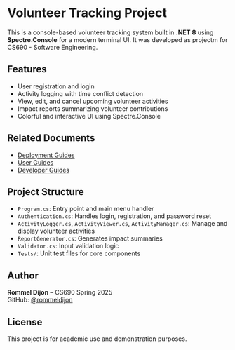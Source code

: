 # Volunteer Tracking Project

This is a console-based volunteer tracking system built in **.NET 8** using **Spectre.Console** for a modern terminal UI. It was developed as projectm for CS690 - Software Engineering.

## Features

- User registration and login
- Activity logging with time conflict detection
- View, edit, and cancel upcoming volunteer activities
- Impact reports summarizing volunteer contributions
- Colorful and interactive UI using Spectre.Console

## Related Documents

- [Deployment Guides](https://github.com/rommeldijon/CS690-VolunteerTrackingProject/wiki/Deployment-Guides)
- [User Guides](https://github.com/rommeldijon/CS690-VolunteerTrackingProject/wiki/User-Guides)
- [Developer Guides](https://github.com/rommeldijon/CS690-VolunteerTrackingProject/wiki/Developer-Guides)
  
## Project Structure

- `Program.cs`: Entry point and main menu handler
- `Authentication.cs`: Handles login, registration, and password reset
- `ActivityLogger.cs`, `ActivityViewer.cs`, `ActivityManager.cs`: Manage and display volunteer activities
- `ReportGenerator.cs`: Generates impact summaries
- `Validator.cs`: Input validation logic
- `Tests/`: Unit test files for core components

## Author

**Rommel Dijon** – CS690 Spring 2025  
GitHub: [@rommeldijon](https://github.com/rommeldijon)

## License

This project is for academic use and demonstration purposes.

